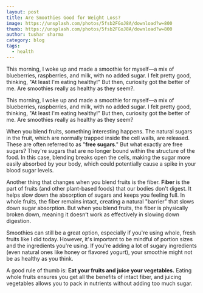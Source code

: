 ```yaml
---
layout: post
title: Are Smoothies Good for Weight Loss?
image: https://unsplash.com/photos/5fsb2FGoJ8A/download?w=800
thumb: https://unsplash.com/photos/5fsb2FGoJ8A/download?w=800
author: tushar sharma
category: blog
tags:
  - health
---
```


This morning, I woke up and made a smoothie for myself—a mix of blueberries, raspberries, and milk, with no added sugar. I felt pretty good, thinking, "At least I'm eating healthy!" But then, curiosity got the better of me. Are smoothies really as healthy as they seem?.<!-- truncate_here -->

This morning, I woke up and made a smoothie for myself—a mix of blueberries, raspberries, and milk, with no added sugar. I felt pretty good, thinking, "At least I'm eating healthy!" But then, curiosity got the better of me. Are smoothies really as healthy as they seem?

When you blend fruits, something interesting happens. The natural sugars in the fruit, which are normally trapped inside the cell walls, are released. These are often referred to as "**free sugars**." But what exactly are free sugars? They're sugars that are no longer bound within the structure of the food. In this case, blending breaks open the cells, making the sugar more easily absorbed by your body, which could potentially cause a spike in your blood sugar levels.

Another thing that changes when you blend fruits is the fiber. **Fiber** is the part of fruits (and other plant-based foods) that our bodies don't digest. It helps slow down the absorption of sugars and keeps you feeling full. In whole fruits, the fiber remains intact, creating a natural "barrier" that slows down sugar absorption. But when you blend fruits, the fiber is physically broken down, meaning it doesn’t work as effectively in slowing down digestion.

Smoothies can still be a great option, especially if you're using whole, fresh fruits like I did today. However, it's important to be mindful of portion sizes and the ingredients you're using. If you're adding a lot of sugary ingredients (even natural ones like honey or flavored yogurt), your smoothie might not be as healthy as you think.

A good rule of thumb is: **Eat your fruits and juice your vegetables.** Eating whole fruits ensures you get all the benefits of intact fiber, and juicing vegetables allows you to pack in nutrients without adding too much sugar.